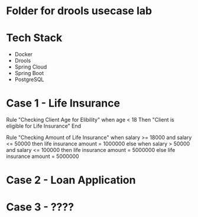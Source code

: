 # **Folder for drools usecase lab**

# Tech Stack
- Docker
- Drools
- Spring Cloud
- Spring Boot
- PostgreSQL

# Case 1 - Life Insurance
 Rule "Checking Client Age for Elibility"
  when age < 18
  Then "Client is eligible for Life Insurance"
  End

Rule "Checking Amount of Life Insurance"
when salary >= 18000 and salary <= 50000
then life insurance amount = 1000000
else
when salary > 50000 and salary <= 100000
then life insurance amount = 5000000
else
life insurance amount = 5000000
# Case 2 - Loan Application
# Case 3 - ????
